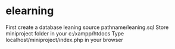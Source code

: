 # elearning
First create a database leaning 
	source pathname/leaning.sql
Store miniproject folder in your c:/xampp/htdocs
Type localhost/miniproject/index.php in your browser
